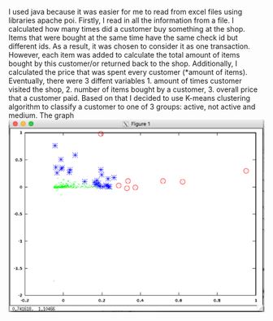 I used java because it was easier for me to read from excel files using libraries apache poi. Firstly, I read in all the information from a file. I calculated how many times did a customer buy something at the shop. Items that were bought at the same time have the same check id but different ids. As a result, it was chosen to consider it as one transaction. However, each item was added to calculate the total amount of items bought by this customer/or returned back to the shop. Additionally, I calculated the price that was spent every customer (*amount of items). Eventually, there were 3 diffent variables 1. amount of times customer visited the shop, 2. number of items bought by a customer, 3. overall price that a customer paid. Based on that I decided to use K-means clustering algorithm to classify a customer to one of 3 groups: active, not active and medium. The graph ![alt text](https://github.com/salta312/ml1/blob/master/scr.png) 
